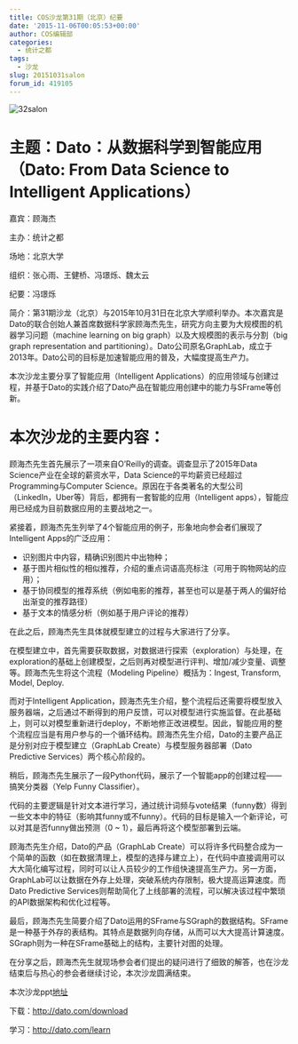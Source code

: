 ```yaml
---
title: COS沙龙第31期（北京）纪要
date: '2015-11-06T00:05:53+00:00'
author: COS编辑部
categories:
  - 统计之都
tags:
  - 沙龙
slug: 20151031salon
forum_id: 419105
---
```


![32salon](https://uploads.cosx.org/2015/11/32salon.jpg)

# 主题：Dato：从数据科学到智能应用（Dato: From Data Science to Intelligent Applications）

嘉宾：顾海杰

主办：统计之都

场地：北京大学

组织：张心雨、王健桥、冯璟烁、魏太云

纪要：冯璟烁

<!--more-->

简介：第31期沙龙（北京）与2015年10月31日在北京大学顺利举办。本次嘉宾是Dato的联合创始人兼首席数据科学家顾海杰先生，研究方向主要为大规模图的机器学习问题（machine learning on big graph）以及大规模图的表示与分割（big graph representation and partitioning）。Dato公司原名GraphLab，成立于2013年。Dato公司的目标是加速智能应用的普及，大幅度提高生产力。

本次沙龙主要分享了智能应用（Intelligent Applications）的应用领域与创建过程，并基于Dato的实践介绍了Dato产品在智能应用创建中的能力与SFrame等创新。

# 本次沙龙的主要内容：

顾海杰先生首先展示了一项来自O’Reilly的调查。调查显示了2015年Data Science产业在全球的薪资水平，Data Science的平均薪资已经超过Programming与Computer Science。原因在于各类著名的大型公司（LinkedIn，Uber等）背后，都拥有一套智能的应用（Intelligent apps），智能应用已经成为目前数据应用的主要战地之一。

紧接着，顾海杰先生列举了4个智能应用的例子，形象地向参会者们展现了Intelligent Apps的广泛应用：

  * 识别图片中内容，精确识别图片中出物种；
  * 基于图片相似性的相似推荐，介绍的重点词语高亮标注（可用于购物网站的应用）；
  * 基于协同模型的推荐系统（例如电影的推荐，甚至也可以是基于两人的偏好给出渐变的推荐路径）
  * 基于文本的情感分析（例如基于用户评论的推荐）

在此之后，顾海杰先生具体就模型建立的过程与大家进行了分享。

在模型建立中，首先需要获取数据，对数据进行探索（exploration）与处理，在exploration的基础上创建模型，之后则再对模型进行评判、增加/减少变量、调整等。顾海杰先生将这个流程（Modeling Pipeline）概括为：Ingest, Transform, Model, Deploy.

而对于Intelligent Application，顾海杰先生介绍，整个流程后还需要将模型放入服务器端，之后通过不断得到的用户反馈，可以对模型进行实施监督。在此基础上，则可以对模型重新进行deploy，不断地修正改进模型。因此，智能应用的整个流程应当是有用户参与的一个循环结构。顾海杰先生介绍，Dato的主要产品正是分别对应于模型建立（GraphLab Create）与模型服务器部署（Dato Predictive Services）两个核心阶段的。

稍后，顾海杰先生展示了一段Python代码，展示了一个智能app的创建过程——搞笑分类器（Yelp Funny Classifier）。

代码的主要逻辑是针对文本进行学习，通过统计词频与vote结果（funny数）得到一些文本中的特征（影响其funny或不funny）。代码的目标是输入一个新评论，可以对其是否funny做出预测（0 ~ 1），最后再将这个模型部署到云端。

顾海杰先生介绍，Dato的产品（GraphLab Create）可以将许多代码整合成为一个简单的函数（如在数据清理上，模型的选择与建立上），在代码中直接调用可以大大简化编写过程，同时可以让人员较少的工作组快速提高生产力。另一方面，GraphLab可以让数据在外存上处理，突破系统内存限制，极大提高运算速度。而Dato Predictive Services则帮助简化了上线部署的流程，可以解决该过程中繁琐的API数据架构和优化过程等。

最后，顾海杰先生简要介绍了Dato运用的SFrame与SGraph的数据结构。SFrame是一种基于外存的表结构。其特点是数据列向存储，从而可以大大提高计算速度。SGraph则为一种在SFrame基础上的结构，主要针对图的处理。

在分享之后，顾海杰先生就现场参会者们提出的疑问进行了细致的解答，也在沙龙结束后与热心的参会者继续讨论，本次沙龙圆满结束。

本次沙龙ppt[地址](http://pan.baidu.com/s/1sjvd7ul)

下载：<http://dato.com/download>

学习：<http://dato.com/learn>
